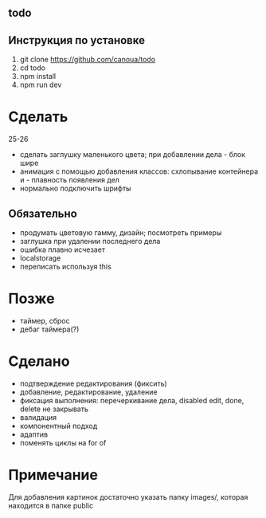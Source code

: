 ## todo

## Инструкция по установке

1. git clone https://github.com/canoua/todo
2. cd todo
3. npm install
4. npm run dev

# Сделать

25-26

- сделать заглушку маленького цвета; при добавлении дела - блок шире
- анимация с помощью добавления классов: схлопывание контейнера и - плавность появления дел
- нормально подключить шрифты

## Обязательно

- продумать цветовую гамму, дизайн; посмотреть примеры
- заглушка при удалении последнего дела
- ошибка плавно исчезает
- localstorage
- переписать используя this

# Позже

- таймер, сброс
- дебаг таймера(?)

# Сделано

- подтверждение редактирования (фиксить)
- добавление, редактирование, удаление
- фиксация выполнения: перечеркивание дела, disabled edit, done, delete не закрывать
- валидация
- компонентный подход
- адаптив
- поменять циклы на for of

# Примечание

Для добавления картинок достаточно указать папку images/, которая находится в папке public

